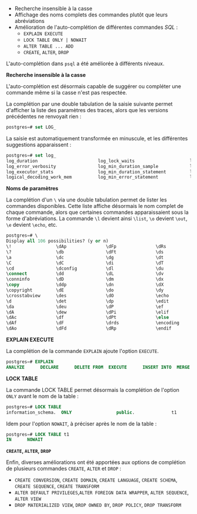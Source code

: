 <!--

* Add tab-complete for full name backslash commands
commit : https://commitfest.postgresql.org/34/3268/
discussion : https://www.postgresql.org/message-id/flat/OS0PR01MB61136018064660F095CB57A8FB129@OS0PR01MB6113.jpnprd01.prod.outlook.com

* Tab completion for EXECUTE after EXPLAIN
commit : https://commitfest.postgresql.org/34/3279/
discussion : https://www.postgresql.org/message-id/flat/871r75gd0i.fsf@wibble.ilmari.org

* Tab completion for ALTER TABLE … ADD …
commit : https://commitfest.postgresql.org/34/3280/
discussion : https://www.postgresql.org/message-id/flat/87bl6ehhpl.fsf@wibble.ilmari.org

* psql tab auto-complete for CREATE PUBLICATION
commit : https://commitfest.postgresql.org/34/3249/
discussion : https://www.postgresql.org/message-id/flat/CAHut+Ps-vkmnWAShWSRVCB3gx8aM=bFoDqWgBNTzofK0q1LpwA@mail.gmail.com

* (LOCK TABLE options) “ONLY” and “NOWAIT” are not yet implemented in tab-complete
commit : https://commitfest.postgresql.org/35/3334/
discussion : https://www.postgresql.org/message-id/flat/a322684daa36319e6ebc60b541000a3a@oss.nttdata.com

* Support tab completion for upper character inputs in psql
commit : https://commitfest.postgresql.org/36/3432/
discussion : https://www.postgresql.org/message-id/flat/a63cbd45e3884cf9b3961c2a6a95dcb7@G08CNEXMBPEKD05.g08.fujitsu.local

* CREATE tab completion
commit : https://commitfest.postgresql.org/36/3418/
discussion : https://www.postgresql.org/message-id/flat/8d370135aef066659eef8e8fbfa6315b@oss.nttdata.com

* ALTER tab completion
commit : https://commitfest.postgresql.org/36/3428/
discussion : https://www.postgresql.org/message-id/flat/9497ae9ca1b31eb9b1e97aded1c2ab07@oss.nttdata.com

* DROP tab completion
commit : https://commitfest.postgresql.org/36/3429/
discussion : https://www.postgresql.org/message-id/flat/0fafb73f3a0c6bcec817a25ca9d5a853@oss.nttdata.com

-->

<div class="slide-content">

* Recherche insensible à la casse
* Affichage des noms complets des commandes plutôt que leurs abréviations
* Amélioration de l'auto-complétion de différentes commandes _SQL_ :
  + `EXPLAIN EXECUTE`
  + `LOCK TABLE ONLY | NOWAIT`
  + `ALTER TABLE ... ADD`
  + `CREATE`, `ALTER`, `DROP`

</div>

<div class="notes">

L'auto-complétion dans `psql` a été améliorée à différents niveaux.

**Recherche insensible à la casse**

L'auto-complétion est désormais capable de suggérer ou compléter une commande
même si la casse n'est pas respectée.

La complétion par une double tabulation de la saisie suivante permet d'afficher
la liste des paramètres des traces, alors que les versions précédentes ne 
renvoyait rien :

```sql
postgres=# set LOG_
```
La saisie est automatiquement transformée en minuscule, et les différentes 
suggestions apparaissent :

```sql
postgres=# set log_
log_duration                       log_lock_waits                     log_min_messages                   log_planner_stats                  log_statement_stats                
log_error_verbosity                log_min_duration_sample            log_parameter_max_length           log_replication_commands           log_temp_files                     
log_executor_stats                 log_min_duration_statement         log_parameter_max_length_on_error  log_statement                      log_transaction_sample_rate        
logical_decoding_work_mem          log_min_error_statement            log_parser_stats                   log_statement_sample_rate   
```

**Noms de paramètres**

La complétion d'un `\` via une double tabulation permet de lister les commandes 
disponibles. Cette liste affiche désormais le nom complet de chaque commande, 
alors que certaines commandes apparaissaient sous la forme d'abréviations. La commande
`\l` devient ainsi `\list`, `\o` devient `\out`, `\e` devient `\echo`, etc.

```sql
postgres=# \
Display all 106 possibilities? (y or n)
\!                 \dAp               \dFp               \dRs               \errverbose        \lo_export         \sv
\?                 \db                \dFt               \ds                \ev                \lo_import         \t
\a                 \dc                \dg                \dt                \f                 \lo_list           \T
\C                 \dC                \di                \dT                \g                 \lo_unlink         \timing
\cd                \dconfig           \dl                \du                \gdesc             \out               \unset
\connect           \dd                \dL                \dv                \getenv            \password          \warn
\conninfo          \dD                \dm                \dx                \gexec             \print             \watch
\copy              \ddp               \dn                \dX                \gset              \prompt            \write
\copyright         \dE                \do                \dy                \gx                \pset              \x
\crosstabview      \des               \dO                \echo              \help              \qecho             \z
\d                 \det               \dp                \edit              \html              \quit              
\da                \deu               \dP                \ef                \if                \reset             
\dA                \dew               \dPi               \elif              \include           \s                 
\dAc               \df                \dPt               \else              \include_relative  \set               
\dAf               \dF                \drds              \encoding          \ir                \setenv            
\dAo               \dFd               \dRp               \endif             \list              \sf  
```
**EXPLAIN EXECUTE**

La complétion de la commande `EXPLAIN` ajoute l'option `EXECUTE`.

```sql
postgres=# EXPLAIN 
ANALYZE      DECLARE      DELETE FROM  EXECUTE      INSERT INTO  MERGE        SELECT       UPDATE       VERBOSE 
```

**LOCK TABLE**

La commande LOCK TABLE permet désormais la complétion de l'option `ONLY` avant 
le nom de la table :

```sql
postgres=# LOCK TABLE 
information_schema.  ONLY                 public.              t1
```

Idem pour l'option `NOWAIT`, à préciser après le nom de la table :

```sql
postgres=# LOCK TABLE t1 
IN      NOWAIT
```
</div>

**`CREATE`, `ALTER`, `DROP`**

Enfin, diverses améliorations ont été apportées aux options de complétion de 
plusieurs commandes `CREATE`, `ALTER` et `DROP` :

* `CREATE CONVERSION`, `CREATE DOMAIN`, `CREATE LANGUAGE`, `CREATE SCHEMA`, `CREATE SEQUENCE`, `CREATE TRANSFORM`
* `ALTER DEFAULT PRIVILEGES`,`ALTER FOREIGN DATA WRAPPER`, `ALTER SEQUENCE`, `ALTER VIEW`
* `DROP MATERIALIZED VIEW`, `DROP OWNED BY`, `DROP POLICY`, `DROP TRANSFORM`


